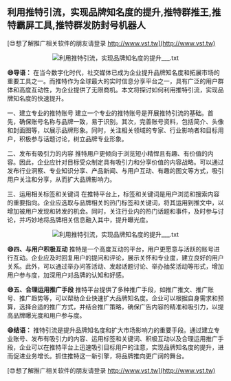 ## **利用推特引流，实现品牌知名度的提升,推特群推王,推特霸屏工具,推特群发防封号机器人**

[😍想了解推广相关软件的朋友请登录 http://www.vst.tw](http://www.vst.tw)

 <center><img src="https://vst.tw/MP4/tuiguang/png/2.png" alt="利用推特引流，实现品牌知名度的提升___.txt"></center>

**😄导语：**
在当今数字化时代，社交媒体已成为企业提升品牌知名度和拓展市场的重要工具之一。而推特作为全球最大的实时信息分享平台之一，具有广泛的用户群体和高度互动性，为企业提供了无限商机。本文将探讨如何利用推特引流，实现品牌知名度的快速提升。

一、建立专业的推特账号
建立一个专业的推特账号是开展推特引流的基础。首先，确保账号名称与品牌一致，易于识别。其次，完善账号资料，包括简介、头像和封面图等，以展示品牌形象。同时，关注相关领域的专家、行业影响者和目标用户，积极参与话题讨论，树立品牌专业形象。

二、发布有吸引力的内容
推特用户更倾向于浏览短小精悍且有趣、有价值的内容。因此，企业应针对目标受众制定具有吸引力和分享价值的内容战略。可以通过发布行业洞察、专业知识分享、产品新闻、与用户互动、有趣的图文等方式，吸引用户关注和分享，从而扩大品牌影响力。

三、运用相关标签和关键词
在推特平台上，标签和关键词是用户浏览和搜索内容的重要指向。企业应选取与品牌相关的热门标签和关键词，将其运用到推文中，以增加被用户发现和转发的机会。同时，关注行业内的热门话题和事件，及时参与讨论，并巧妙地将品牌相关信息融入其中，提升曝光度。

 <center><img src="https://vst.tw/MP4/tuiguang/png/3.png" alt="利用推特引流，实现品牌知名度的提升___.txt"></center>

**😄四、与用户积极互动**
推特是一个高度互动的平台，用户更愿意与活跃的账号进行互动。企业应及时回复用户的提问和评论，展示关怀和专业度，建立良好的用户关系。此外，可以通过举办问答活动、发起话题讨论、举办抽奖活动等形式，增加用户参与度，加深用户对品牌的认知和好感。

**😄五、合理运用推广手段**
推特平台提供了多种推广手段，如推广推文、推广账号、推广趋势等，可以帮助企业快速扩大品牌知名度。企业可以根据自身需求和预算，选择合适的推广方式，并结合推广策略，确保广告内容的精准和吸引力，以提高品牌曝光度和用户参与度。

**😄结语：**
推特引流是提升品牌知名度和扩大市场影响力的重要手段。通过建立专业账号、发布有吸引力的内容、运用标签和关键词、积极互动以及合理运用推广手段，企业可以在推特平台上迅速吸引目标用户的注意，实现品牌知名度的提升，进而促进业务增长。抓住推特这一新引擎，将品牌推向更广阔的舞台。

[😍想了解推广相关软件的朋友请登录 http://www.vst.tw](http://www.vst.tw)



